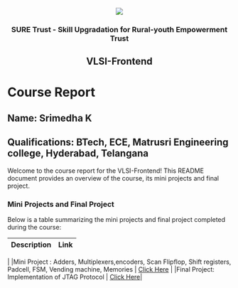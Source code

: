 <!-- PROJECT LOGO -->
<br />

<div align="center">
   <img src='https://user-images.githubusercontent.com/73131499/166115643-d3187f47-d38f-41b2-ae42-5ecbbc60de14.png' />


<h3 align="center">SURE Trust - Skill Upgradation for Rural-youth Empowerment Trust</h3>
  <h2>VLSI-Frontend</h2>
</div>

# Course Report

## Name: Srimedha K

## Qualifications: BTech, ECE, Matrusri Engineering college, Hyderabad, Telangana 

Welcome to the course report for the VLSI-Frontend! This README document provides an overview of the course, its mini projects and final project.

### Mini Projects and Final Project

Below is a table summarizing the mini projects and final project completed during the course:

| Description                               | Link                                    |
|-------------------------------------------|-----------------------------------------|
| 
|Mini Project : Adders, Multiplexers,encoders, Scan Flipflop, Shift registers, Padcell, FSM, Vending machine, Memories    |  [Click Here](https://github.com/sure-trust/G13_VLSI/tree/main/Mini%20Projects/Srimedha)  | 
|Final Project:  Implementation of JTAG Protocol       | [Click Here](https://github.com/SrimedhaK/G13_VLSI/tree/main/Final%20Capstone%20Project/Srimedha)|
